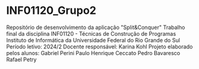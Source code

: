 # INF01120_Grupo2

Repositório de desenvolvimento da aplicação "Split&amp;Conquer"
Trabalho final da disciplina INF01120 - Técnicas de Construção de Programas
Instituto de Informática da Universidade Federal do Rio Grande do Sul
Período letivo: 2024/2
Docente responsável: Karina Kohl
Projeto elaborado pelos alunos:
	Gabriel Perini
	Paulo Henrique Ceccato
	Pedro Bavaresco
	Rafael Petry
